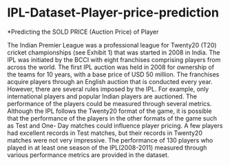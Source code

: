 # IPL-Dataset-Player-price-prediction

*Predicting the SOLD PRICE (Auction Price) of Player

The Indian Premier League was a professional league for Twenty20 (T20) cricket championships (see Exhibit 1) that was started in 2008 in India. The IPL was initiated by the BCCI with eight franchises comprising players from across the world. The first IPL auction was held in 2008 for ownership of the teams for 10 years, with a base price of USD 50 million. The franchises acquire players through an English auction that is conducted every year. However, there are several rules imposed by the IPL. For example, only international players and popular Indian players are auctioned.
The performance of the players could be measured through several metrics. Although the IPL follows the Twenty20 format of the game, it is possible that the performance of the players in the other formats of the game such as Test and One- Day matches could influence player pricing. A few players had excellent records in Test matches, but their records in Twenty20 matches were not very impressive. The performance of 130 players who played in at least one season of the IPL(2008-2011) measured through various performance metrics are provided in the dataset.
